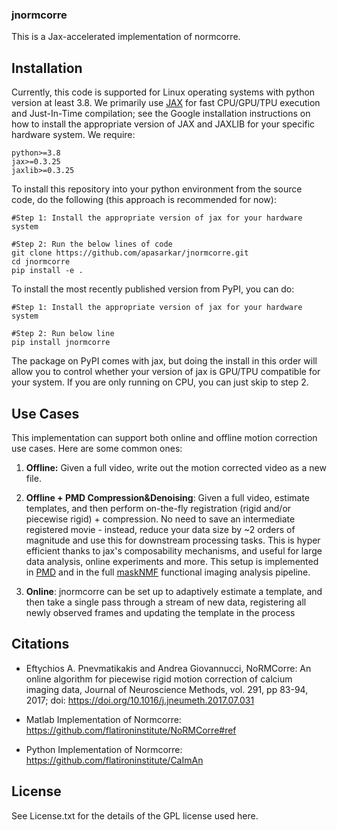 ### jnormcorre
This is a Jax-accelerated implementation of normcorre. 

## Installation
Currently, this code is supported for Linux operating systems with python version at least 3.8. We primarily use [JAX](https://github.com/google/jax) for fast CPU/GPU/TPU execution and Just-In-Time compilation; see the Google installation instructions on how to install the appropriate version of JAX and JAXLIB for your specific hardware system. We require: 

```
python>=3.8
jax>=0.3.25
jaxlib>=0.3.25
```

To install this repository into your python environment from the source code, do the following (this approach is recommended for now): 
```
#Step 1: Install the appropriate version of jax for your hardware system 

#Step 2: Run the below lines of code
git clone https://github.com/apasarkar/jnormcorre.git
cd jnormcorre
pip install -e .
```

To install the most recently published version from PyPI, you can do: 

```
#Step 1: Install the appropriate version of jax for your hardware system 

#Step 2: Run below line
pip install jnormcorre
```

The package on PyPI comes with jax, but doing the install in this order will allow you to control whether your version of jax is GPU/TPU compatible for your system. If you are only running on CPU, you can just skip to step 2. 


## Use Cases
This implementation can support both online and offline motion correction use cases. Here are some common ones: 

1. **Offline:** Given a full video, write out the motion corrected video as a new file.

2. **Offline + PMD Compression&Denoising**: Given a full video, estimate templates, and then perform on-the-fly registration (rigid and/or piecewise rigid) + compression. No need to save an intermediate registered movie - instead, reduce your data size by ~2 orders of magnitude and use this for downstream processing tasks. This is hyper efficient thanks to jax's composability mechanisms, and useful for large data analysis, online experiments and more. This setup is implemented in [PMD](https://github.com/apasarkar/localmd) and in the full [maskNMF](https://github.com/apasarkar/masknmf_full_pipeline) functional imaging analysis pipeline. 

3. **Online**: jnormcorre can be set up to adaptively estimate a template, and then take a single pass through a stream of new data, registering all newly observed frames and updating the template in the process

## Citations
- Eftychios A. Pnevmatikakis and Andrea Giovannucci, NoRMCorre: An online algorithm for piecewise rigid motion correction of calcium imaging data, Journal of Neuroscience Methods, vol. 291, pp 83-94, 2017; doi: https://doi.org/10.1016/j.jneumeth.2017.07.031

- Matlab Implementation of Normcorre: https://github.com/flatironinstitute/NoRMCorre#ref

- Python Implementation of Normcorre: https://github.com/flatironinstitute/CaImAn


## License
See License.txt for the details of the GPL license used here. 